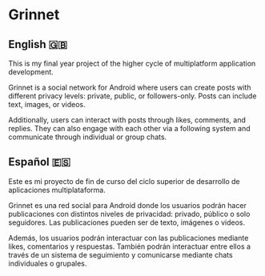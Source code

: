 # Grinnet

## English 🇬🇧
This is my final year project of the higher cycle of multiplatform application development. 

Grinnet is a social network for Android where users can create posts with different privacy levels: private, public, or followers-only. Posts can include text, images, or videos.

Additionally, users can interact with posts through likes, comments, and replies. They can also engage with each other via a following system and communicate through individual or group chats.

## Español 🇪🇸
Este es mi proyecto de fin de curso del ciclo superior de desarrollo de aplicaciones multiplataforma. 

Grinnet es una red social para Android donde los usuarios podrán hacer publicaciones con distintos niveles de privacidad: privado, público o solo seguidores. Las publicaciones pueden ser de texto, imágenes o videos.

Además, los usuarios podrán interactuar con las publicaciones mediante likes, comentarios y respuestas. También podrán interactuar entre ellos a través de un sistema de seguimiento y comunicarse mediante chats individuales o grupales.
